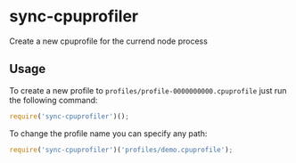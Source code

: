 # sync-cpuprofiler

Create a new cpuprofile for the currend node process


## Usage

To create a new profile to `profiles/profile-0000000000.cpuprofile` just run the following command:

```js
require('sync-cpuprofiler')();
```

To change the profile name you can specify any path:

```js
require('sync-cpuprofiler')('profiles/demo.cpuprofile');
```
